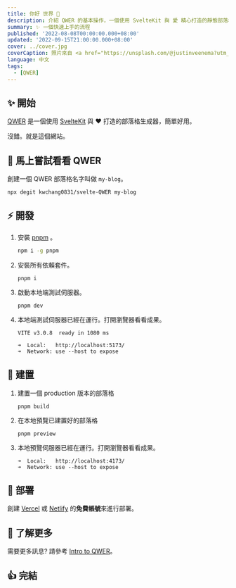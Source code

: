 ```yaml
---
title: 你好 世界 👋
description: 介紹 QWER 的基本操作，一個使用 SvelteKit 與 愛 精心打造的靜態部落格生成器。
summary: ✨ 一個快速上手的流程
published: '2022-08-08T00:00:00.000+08:00'
updated: '2022-09-15T21:00:00.000+08:00'
cover: ../cover.jpg
coverCaption: 照片來自 <a href="https://unsplash.com/@justinveenema?utm_source=unsplash&utm_medium=referral&utm_content=creditCopyText">Justin Veenema</a> 從 <a href="https://unsplash.com/s/photos/motivation?utm_source=unsplash&utm_medium=referral&utm_content=creditCopyText">Unsplash</a>
language: 中文
tags:
  - [QWER]
---
```


## ✨ 開始

[QWER](https://www.github.com/kwchang0831/svelte-QWER) 是一個使用 [SvelteKit](https://kit.svelte.dev/) 與 ❤ 打造的部落格生成器，簡單好用。

沒錯。就是這個網站。

## 🎉 馬上嘗試看看 QWER

創建一個 QWER 部落格名字叫做 `my-blog`。

```sh
npx degit kwchang0831/svelte-QWER my-blog
```

## ⚡️ 開發

1. 安裝 [pnpm](https://github.com/pnpm/pnpm) 。

   ```bash
   npm i -g pnpm
   ```

1. 安裝所有依賴套件。

   ```shell
   pnpm i
   ```

1. 啟動本地端測試伺服器。

   ```shell
   pnpm dev
   ```

1. 本地端測試伺服器已經在運行。打開瀏覽器看看成果。

   ```shell
   VITE v3.0.8  ready in 1080 ms

   ➜  Local:   http://localhost:5173/
   ➜  Network: use --host to expose
   ```

## 🔧 建置

1. 建置一個 production 版本的部落格

   ```shell
   pnpm build
   ```

1. 在本地預覽已建置好的部落格

   ```shell
   pnpm preview
   ```

1. 本地預覽伺服器已經在運行。打開瀏覽器看看成果。

   ```shell
   ➜  Local:   http://localhost:4173/
   ➜  Network: use --host to expose
   ```

## 🚀 部署

創建 [Vercel](https://vercel.com/) 或 [Netlify](https://www.netlify.com/) 的**免費帳號**來進行部署。

## 🙋 了解更多

需要更多訊息? 請參考 [Intro to QWER](/intro-to-QWER)。

## 👍 完結
